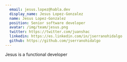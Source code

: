 ```yaml
---
  email: jesus.lopez@habla.dev
  display_name: Jesus Lopez-Gonzalez
  name: Jesus Lopez-Gonzalez
  position: Senior software developer
  avatar: /img/team/jesus.png
  twitter: https://twitter.com/juanshac
  linkedin: https://es.linkedin.com/in/jserranohidalgo
  github: https://github.com/jserranohidalgo
---
```

Jesus is a functional developer